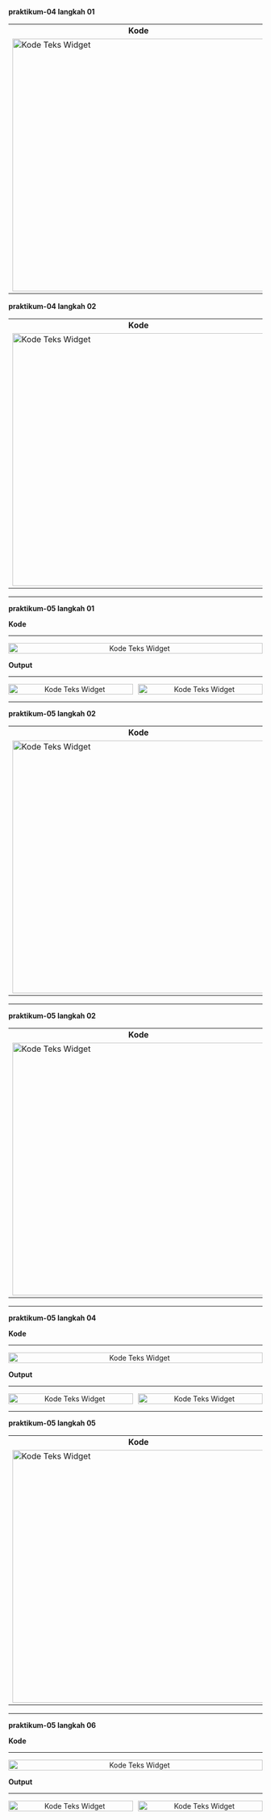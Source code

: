 <!-- praktikum 4.1 -->
<p align="left"><b>praktikum-04 langkah 01</b></p>

<table>
  <tr>
    <td align="center"><b>Kode</b></td>
    <td align="center"><b>Output</b></td>
  </tr>
  <tr>
    <td><img src="assets/docs/praktikum-04/step-01/text-widget-code.jpg" alt="Kode Teks Widget" width="500"></td>
    <td><img src="assets/docs/praktikum-04/step-01/text-widget-output.jpg" alt="Output Teks Widget" width="350"></td>
  </tr>
</table>

<!-- praktikum 4.2 -->
<p align="left"><b>praktikum-04 langkah 02</b></p>

<table>
  <tr>
    <td align="center"><b>Kode</b></td>
    <td align="center"><b>Output</b></td>
  </tr>
  <tr>
    <td><img src="assets/docs/praktikum-04/step-02/image-widget-code.jpg" alt="Kode Teks Widget" width="500"></td>
    <td><img src="assets/docs/praktikum-04/step-02/image-widget-output.jpg" alt="Output Teks Widget" width="350"></td>
  </tr>
</table>

<!-- praktikum 5.1 -->
---
<p align="left"><b>praktikum-05 langkah 01</b></p>

<!-- kode -->
<p align="left"><b>Kode</b></p>

---
<div style="display: flex; flex-wrap: wrap; gap: 10px;">
  <div style="flex: 1 0 45%; text-align: center;">
     <img src="assets/docs/praktikum-05/step-01/loading-code.jpg" alt="Kode Teks Widget" width="100%">
  </div>
</div>

<!-- output -->
<p align="left"><b>Output</b></p>

---
<div style="display: flex; flex-wrap: wrap; gap: 10px;">
  <div style="flex: 1 0 45%; text-align: center;">
    <img src="assets/docs/praktikum-05/step-01/loading-output-1.jpg" alt="Kode Teks Widget" width="100%">
  </div>
  <div style="flex: 1 0 45%; text-align: center;">
    <img src="assets/docs/praktikum-05/step-01/loading-output-2.jpg" alt="Kode Teks Widget" width="100%">
  </div>
</div>

<!-- praktikum 5.2 -->
---
<p align="left"><b>praktikum-05 langkah 02</b></p>

<table>
  <tr>
    <td align="center"><b>Kode</b></td>
    <td align="center"><b>Output</b></td>
  </tr>
  <tr>
    <td><img src="assets/docs/praktikum-05/step-02/floating-code.jpg" alt="Kode Teks Widget" width="500"></td>
    <td><img src="assets/docs/praktikum-05/step-02/floating-output.jpg" alt="Output Teks Widget" width="350"></td>
  </tr>
</table>

<!-- praktikum 5.3 -->
---
<p align="left"><b>praktikum-05 langkah 02</b></p>

<table>
  <tr>
    <td align="center"><b>Kode</b></td>
    <td align="center"><b>Output</b></td>
  </tr>
  <tr>
    <td><img src="assets/docs/praktikum-05/step-03/floating-code.jpg" alt="Kode Teks Widget" width="500"></td>
    <td><img src="assets/docs/praktikum-05/step-03/floating-output.jpg" alt="Output Teks Widget" width="350"></td>
  </tr>
</table>

<!-- praktikum 5.4 -->
---
<p align="left"><b>praktikum-05 langkah 04</b></p>

<!-- kode -->
<p align="left"><b>Kode</b></p>

---
<div style="display: flex; flex-wrap: wrap; gap: 10px;">
  <div style="flex: 1 0 45%; text-align: center;">
     <img src="assets/docs/praktikum-05/step-04/allert-code.jpg" alt="Kode Teks Widget" width="100%">
  </div>
</div>

<!-- output -->
<p align="left"><b>Output</b></p>

---
<div style="display: flex; flex-wrap: wrap; gap: 10px;">
  <div style="flex: 1 0 45%; text-align: center;">
    <img src="assets/docs/praktikum-05/step-04/allert-output-1.jpg" alt="Kode Teks Widget" width="100%">
  </div>
  <div style="flex: 1 0 45%; text-align: center;">
    <img src="assets/docs/praktikum-05/step-04/allert-output-2.jpg" alt="Kode Teks Widget" width="100%">
  </div>
</div>

<!-- praktikum 5.5 -->
---
<p align="left"><b>praktikum-05 langkah 05</b></p>

<table>
  <tr>
    <td align="center"><b>Kode</b></td>
    <td align="center"><b>Output</b></td>
  </tr>
  <tr>
    <td><img src="assets/docs/praktikum-05/step-05/textfield-code.jpg" alt="Kode Teks Widget" width="500"></td>
    <td><img src="assets/docs/praktikum-05/step-05/textfield-output.jpg" alt="Output Teks Widget" width="350"></td>
  </tr>
</table>

<!-- praktikum 5.6 -->
---
<p align="left"><b>praktikum-05 langkah 06</b></p>

<!-- kode -->
<p align="left"><b>Kode</b></p>

---
<div style="display: flex; flex-wrap: wrap; gap: 10px;">
  <div style="flex: 1 0 45%; text-align: center;">
     <img src="assets/docs/praktikum-05/step-06/date-code.jpg" alt="Kode Teks Widget" width="100%">
  </div>
</div>

<!-- output -->
<p align="left"><b>Output</b></p>

---
<div style="display: flex; flex-wrap: wrap; gap: 10px;">
  <div style="flex: 1 0 45%; text-align: center;">
    <img src="assets/docs/praktikum-05/step-06/date-output-1.jpg" alt="Kode Teks Widget" width="100%">
  </div>
  <div style="flex: 1 0 45%; text-align: center;">
    <img src="assets/docs/praktikum-05/step-06/date-output-2.jpg" alt="Kode Teks Widget" width="100%">
  </div>
</div>
